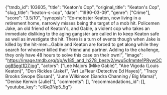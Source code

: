 {"tmdb_id": 103605, "title": "Keaton's Cop", "original_title": "Keaton's Cop", "slug_title": "keaton-s-cop", "date": "1990-03-09", "genre": ["Crime"], "score": "3.5/10", "synopsis": "Ex-mobster Keaton, now living in a retirement home, narrowly misses being the target of a mob hit. Policemen Jake, an old friend of Keaton's, and Gable, a violent cop who takes an immediate disliking to the aging gangster are called in to keep Keaton safe as well as investigate the hit. There is a turn of events though when Jake is killed by the hit-men...Gable and Keaton are forced to get along while they search for whoever killed their friend and partner. Adding to the challenge, they only have 48 hours to solve this case on their own!", "image": "https://image.tmdb.org/t/p/w185_and_h278_bestv2/vwu5o1mmte1PRywOCog85egI1D7.jpg", "actors": ["Lee Majors (Mike Gable)", "Abe Vigoda (Louis Keaton)", "Don Rickles (Jake)", "Art LaFleur (Detective Ed Hayes)", "Tracy Brooks Swope (Susan)", "June Wilkinson (Sandra Channing / Big Mama)", "Denise Kerwin (Julie)"], "comments": [], "recommandations_id": [], "youtube_key": "clGq3Np5_5g"}
